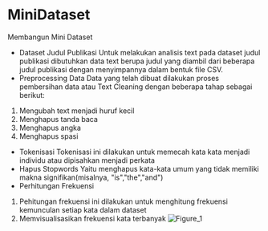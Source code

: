 # MiniDataset
Membangun Mini Dataset
- Dataset Judul Publikasi
Untuk melakukan analisis text pada dataset judul publikasi dibutuhkan data text berupa judul yang diambil dari beberapa judul publikasi dengan menyimpannya dalam bentuk file CSV.
- Preprocessing Data
Data yang telah dibuat dilakukan proses pembersihan data atau Text Cleaning dengan beberapa tahap sebagai berikut:
1. Mengubah text menjadi huruf kecil 
2. Menghapus tanda baca
3. Menghapus angka
4. Menghapus spasi
- Tokenisasi 
Tokenisasi ini dilakukan untuk memecah kata kata menjadi individu atau dipisahkan menjadi perkata
- Hapus Stopwords
Yaitu menghapus kata-kata umum yang tidak memiliki makna signifikan(misalnya, "is","the","and")
- Perhitungan Frekuensi
1. Pehitungan frekuensi ini dilakukan untuk menghitung frekuensi kemunculan setiap kata dalam dataset
2. Memvisualisasikan frekuensi kata terbanyak
![Figure_1](https://github.com/user-attachments/assets/38df7d22-35a5-43ef-a9c4-714bb537036f)

